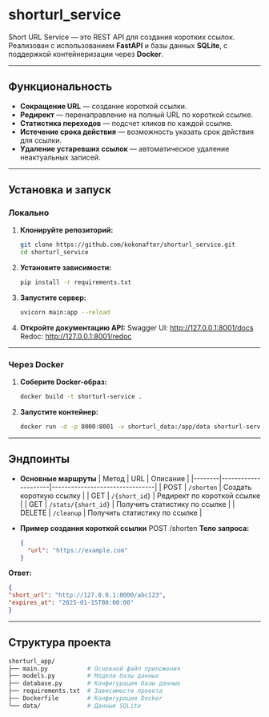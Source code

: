 # shorturl_service

Short URL Service — это REST API для создания коротких ссылок. Реализован с использованием **FastAPI** и базы данных **SQLite**, с поддержкой контейнеризации через **Docker**.

---

## Функциональность
- **Сокращение URL** — создание короткой ссылки.
- **Редирект** — перенаправление на полный URL по короткой ссылке.
- **Статистика переходов** — подсчет кликов по каждой ссылке.
- **Истечение срока действия** — возможность указать срок действия для ссылки.
- **Удаление устаревших ссылок** — автоматическое удаление неактуальных записей.

---

## Установка и запуск

### Локально
1. **Клонируйте репозиторий:**
   ```bash
   git clone https://github.com/kokonafter/shorturl_service.git
   cd shorturl_service
2. **Установите зависимости:**
   ```bash
   pip install -r requirements.txt
3. **Запустите сервер:**
   ```bash
   uvicorn main:app --reload
4. **Откройте документацию API:**
Swagger UI: http://127.0.0.1:8001/docs
Redoc: http://127.0.0.1:8001/redoc

---

### Через Docker
1. **Соберите Docker-образ:**
   ```bash
   docker build -t shorturl-service .
2. **Запустите контейнер:**
   ```bash
   docker run -d -p 8000:8001 -v shorturl_data:/app/data shorturl-service

---

## Эндпоинты
- **Основные маршруты**
  | Метод  | URL                 | Описание                       |
  |--------|---------------------|--------------------------------|
  | POST   | `/shorten`          | Создать короткую ссылку        |
  | GET    | `/{short_id}`       | Редирект по короткой ссылке    |
  | GET    | `/stats/{short_id}` | Получить статистику по ссылке  |
  | DELETE | `/cleanup`          | Получить статистику по ссылке  |


- **Пример создания короткой ссылки**
POST /shorten
**Тело запроса:**
  ```json
  {
    "url": "https://example.com"
  }
**Ответ:**
   ```json
  {
  "short_url": "http://127.0.0.1:8000/abc123",
  "expires_at": "2025-01-15T00:00:00"
}

```

---

## Структура проекта
 ```bash
shorturl_app/
├── main.py           # Основной файл приложения
├── models.py         # Модели базы данных
├── database.py       # Конфигурация базы данных
├── requirements.txt  # Зависимости проекта
├── Dockerfile        # Конфигурация Docker
└── data/             # Данные SQLite
